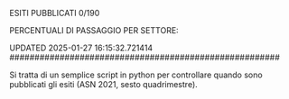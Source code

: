 ESITI PUBBLICATI 0/190 

PERCENTUALI DI PASSAGGIO PER SETTORE:

UPDATED 2025-01-27 16:15:32.721414
###################################################### 

Si tratta di un semplice script in python per controllare quando sono pubblicati gli esiti (ASN 2021, sesto quadrimestre).

